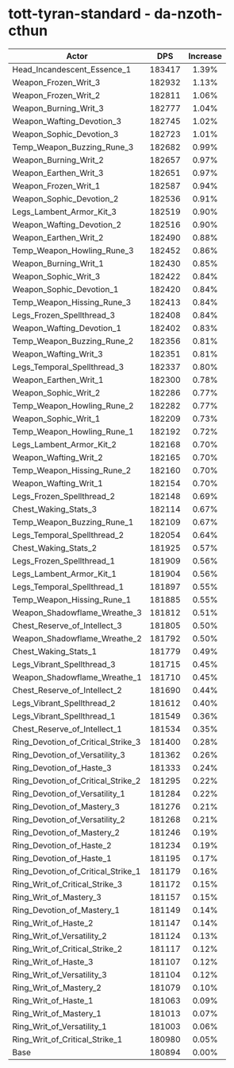 # tott-tyran-standard - da-nzoth-cthun
| Actor | DPS | Increase |
|---|:---:|:---:|
|Head_Incandescent_Essence_1|183417|1.39%|
|Weapon_Frozen_Writ_3|182932|1.13%|
|Weapon_Frozen_Writ_2|182811|1.06%|
|Weapon_Burning_Writ_3|182777|1.04%|
|Weapon_Wafting_Devotion_3|182745|1.02%|
|Weapon_Sophic_Devotion_3|182723|1.01%|
|Temp_Weapon_Buzzing_Rune_3|182682|0.99%|
|Weapon_Burning_Writ_2|182657|0.97%|
|Weapon_Earthen_Writ_3|182651|0.97%|
|Weapon_Frozen_Writ_1|182587|0.94%|
|Weapon_Sophic_Devotion_2|182536|0.91%|
|Legs_Lambent_Armor_Kit_3|182519|0.90%|
|Weapon_Wafting_Devotion_2|182516|0.90%|
|Weapon_Earthen_Writ_2|182490|0.88%|
|Temp_Weapon_Howling_Rune_3|182452|0.86%|
|Weapon_Burning_Writ_1|182430|0.85%|
|Weapon_Sophic_Writ_3|182422|0.84%|
|Weapon_Sophic_Devotion_1|182420|0.84%|
|Temp_Weapon_Hissing_Rune_3|182413|0.84%|
|Legs_Frozen_Spellthread_3|182408|0.84%|
|Weapon_Wafting_Devotion_1|182402|0.83%|
|Temp_Weapon_Buzzing_Rune_2|182356|0.81%|
|Weapon_Wafting_Writ_3|182351|0.81%|
|Legs_Temporal_Spellthread_3|182337|0.80%|
|Weapon_Earthen_Writ_1|182300|0.78%|
|Weapon_Sophic_Writ_2|182286|0.77%|
|Temp_Weapon_Howling_Rune_2|182282|0.77%|
|Weapon_Sophic_Writ_1|182209|0.73%|
|Temp_Weapon_Howling_Rune_1|182192|0.72%|
|Legs_Lambent_Armor_Kit_2|182168|0.70%|
|Weapon_Wafting_Writ_2|182165|0.70%|
|Temp_Weapon_Hissing_Rune_2|182160|0.70%|
|Weapon_Wafting_Writ_1|182154|0.70%|
|Legs_Frozen_Spellthread_2|182148|0.69%|
|Chest_Waking_Stats_3|182114|0.67%|
|Temp_Weapon_Buzzing_Rune_1|182109|0.67%|
|Legs_Temporal_Spellthread_2|182054|0.64%|
|Chest_Waking_Stats_2|181925|0.57%|
|Legs_Frozen_Spellthread_1|181909|0.56%|
|Legs_Lambent_Armor_Kit_1|181904|0.56%|
|Legs_Temporal_Spellthread_1|181897|0.55%|
|Temp_Weapon_Hissing_Rune_1|181885|0.55%|
|Weapon_Shadowflame_Wreathe_3|181812|0.51%|
|Chest_Reserve_of_Intellect_3|181805|0.50%|
|Weapon_Shadowflame_Wreathe_2|181792|0.50%|
|Chest_Waking_Stats_1|181779|0.49%|
|Legs_Vibrant_Spellthread_3|181715|0.45%|
|Weapon_Shadowflame_Wreathe_1|181710|0.45%|
|Chest_Reserve_of_Intellect_2|181690|0.44%|
|Legs_Vibrant_Spellthread_2|181612|0.40%|
|Legs_Vibrant_Spellthread_1|181549|0.36%|
|Chest_Reserve_of_Intellect_1|181534|0.35%|
|Ring_Devotion_of_Critical_Strike_3|181400|0.28%|
|Ring_Devotion_of_Versatility_3|181362|0.26%|
|Ring_Devotion_of_Haste_3|181333|0.24%|
|Ring_Devotion_of_Critical_Strike_2|181295|0.22%|
|Ring_Devotion_of_Versatility_1|181284|0.22%|
|Ring_Devotion_of_Mastery_3|181276|0.21%|
|Ring_Devotion_of_Versatility_2|181268|0.21%|
|Ring_Devotion_of_Mastery_2|181246|0.19%|
|Ring_Devotion_of_Haste_2|181234|0.19%|
|Ring_Devotion_of_Haste_1|181195|0.17%|
|Ring_Devotion_of_Critical_Strike_1|181179|0.16%|
|Ring_Writ_of_Critical_Strike_3|181172|0.15%|
|Ring_Writ_of_Mastery_3|181157|0.15%|
|Ring_Devotion_of_Mastery_1|181149|0.14%|
|Ring_Writ_of_Haste_2|181147|0.14%|
|Ring_Writ_of_Versatility_2|181124|0.13%|
|Ring_Writ_of_Critical_Strike_2|181117|0.12%|
|Ring_Writ_of_Haste_3|181107|0.12%|
|Ring_Writ_of_Versatility_3|181104|0.12%|
|Ring_Writ_of_Mastery_2|181079|0.10%|
|Ring_Writ_of_Haste_1|181063|0.09%|
|Ring_Writ_of_Mastery_1|181013|0.07%|
|Ring_Writ_of_Versatility_1|181003|0.06%|
|Ring_Writ_of_Critical_Strike_1|180980|0.05%|
|Base|180894|0.00%|
